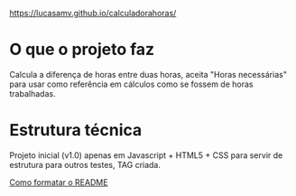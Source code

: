 https://lucasamv.github.io/calculadorahoras/

# O que o projeto faz
Calcula a diferença de horas entre duas horas, aceita "Horas necessárias" para usar como referência em cálculos como se fossem de horas trabalhadas. 

# Estrutura técnica
Projeto inicial (v1.0) apenas em Javascript + HTML5 + CSS para servir de estrutura para outros testes, TAG criada.

[Como formatar o README](https://github.com/18F/open-source-guide/blob/18f-pages/pages/making-readmes-readable.md)
